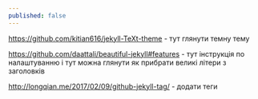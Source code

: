```yaml
---
published: false
---
```


https://github.com/kitian616/jekyll-TeXt-theme - тут глянути темну тему

https://github.com/daattali/beautiful-jekyll#features - тут інструкція по налаштуванню і тут можна глянути як прибрати великі літери з заголовків

http://longqian.me/2017/02/09/github-jekyll-tag/ - додати теги



